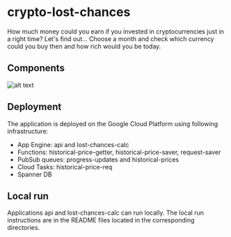 # crypto-lost-chances

How much money could you earn if you invested in cryptocurrencies just in a right time?
Let's find out...
Choose a month and check which currency could you buy then and how rich would you be today.

## Components

![alt text](https://gitlab.com/anjankow/crypto-lost-chances/-/blob/main/components.png)

## Deployment

The application is deployed on the Google Cloud Platform using following infrastructure:

 - App Engine: api and lost-chances-calc
 - Functions: historical-price-getter, historical-price-saver, request-saver
 - PubSub queues: progress-updates and historical-prices
 - Cloud Tasks: historical-price-req
 - Spanner DB

## Local run

Applications api and lost-chances-calc can run locally. The local run instructions are in the README files located in the corresponding directories.
